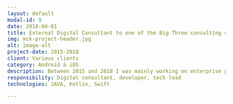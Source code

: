 ```yaml
---
layout: default
modal-id: 9
date: 2018-04-01
title: External Digital Consultant to one of the Big Three consulting companies
img: mck-project-header.jpg
alt: image-alt
project-date: 2015-2018
client: Various clients
category: Android & iOS
description: Between 2015 and 2018 I was mainly working on enterprise projects provided to one of the biggest consulting company. 75% of them were B2B iPad applications with huge databases (thousands of pdfs, images & videos) and very sensitive (also valuable) datasets. These applications focused on impressive user interfaces, secure networking & caching. <p>Beside B2B applications we created several other in house applications most importantly a human resource manager application, which nearly took 2000 development hours until the first release for a team of four. It contains over 50 screens, real time VPN secured inapp messaging (with socket communications) and endless use cases. <p>In the beginning of 2018 I've been sent to abroad locations to work closely with the clients and digitalize their solutions to mobile.</p> <p>Due to strictly confidential contracts neither the name of the above mentioned projects can be told.</p>
responsibility: Digital consultant, developer, tech lead
technologies: JAVA, Kotlin, Swift

---
```


